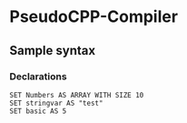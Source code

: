 # PseudoCPP-Compiler

Sample syntax
---

### Declarations
```
SET Numbers AS ARRAY WITH SIZE 10
SET stringvar AS "test"
SET basic AS 5
```